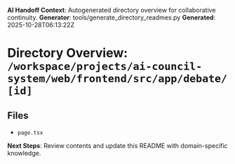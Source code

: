 <!-- AI-Handoff:START -->
**AI Handoff Context**: Autogenerated directory overview for collaborative continuity.
**Generator**: tools/generate_directory_readmes.py
**Generated**: 2025-10-28T06:13:22Z
<!-- AI-Handoff:END -->

# Directory Overview: `/workspace/projects/ai-council-system/web/frontend/src/app/debate/[id]`

## Files
- `page.tsx`

<!-- AI-Handoff:FOOTER-START -->
**Next Steps**: Review contents and update this README with domain-specific knowledge.
<!-- AI-Handoff:FOOTER-END -->
